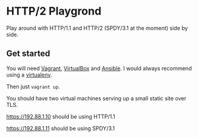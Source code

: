 # HTTP/2 Playgrond

Play around with HTTP/1.1 and HTTP/2 (SPDY/3.1 at the moment) side by side.

## Get started

You will need [Vagrant](https://www.vagrantup.com), [VirtualBox](https://www.virtualbox.org)
and [Ansible](http://www.ansible.com/home). I would always recommend using a [virtualenv](http://virtualenv.readthedocs.org/en/latest/).

Then just `vagrant up`.

You should have two virtual machines serving up a small static site over TLS.

https://192.88.1.10 should be using HTTP/1.1

https://192.88.1.11 should be using SPDY/3.1
